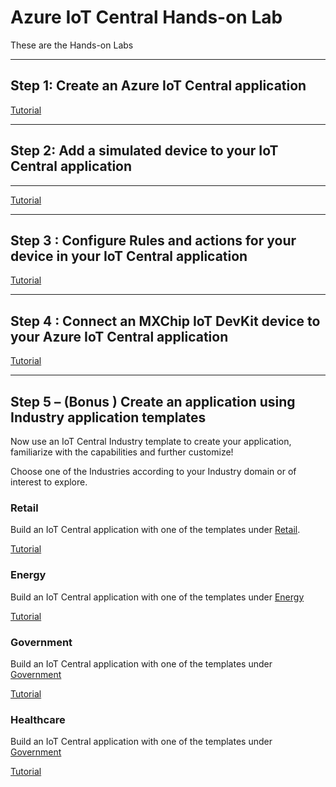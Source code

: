 # Azure IoT Central Hands-on Lab

These are the Hands-on Labs

---

## Step 1: Create an Azure IoT Central application

[Tutorial](https://docs.microsoft.com/en-us/azure/iot-central/core/quick-deploy-iot-central)

---

## Step 2: Add a simulated device to your IoT Central application

---

[Tutorial](https://docs.microsoft.com/en-us/azure/iot-central/core/quick-create-pnp-device)

---

## Step 3 : Configure Rules and actions for your device in your IoT Central application

[Tutorial](https://docs.microsoft.com/en-us/azure/iot-central/core/quick-configure-rules)

---

## Step 4 : Connect an MXChip IoT DevKit device to your Azure IoT Central application 

[Tutorial](https://docs.microsoft.com/en-us/azure/iot-central/core/howto-connect-devkit)

---

## Step 5 – (Bonus ) Create an application using Industry application templates

Now use an IoT Central Industry template to create your application, familiarize with the capabilities and further customize!

Choose one of the Industries according to your Industry domain or of interest to explore.

### Retail
	
Build an IoT Central application with one of the templates under [Retail](https://apps.azureiotcentral.com/build/retail). 

[Tutorial](https://docs.microsoft.com/en-us/azure/iot-central/retail/overview-iot-central-retail-pnp)

### Energy

Build an IoT Central application with one of the templates under [Energy](https://apps.azureiotcentral.com/build/energy)

[Tutorial](https://docs.microsoft.com/en-us/azure/iot-central/energy/overview-iot-central-energy)

### Government

Build an IoT Central application with one of the templates under [Government](https://apps.azureiotcentral.com/build/government)

[Tutorial](https://docs.microsoft.com/en-us/azure/iot-central/government/overview-iot-central-government)

### Healthcare

Build an IoT Central application with one of the templates under [Government](https://apps.azureiotcentral.com/build/healthcare)

[Tutorial](https://docs.microsoft.com/en-us/azure/iot-central/healthcare/overview-iot-central-healthcare)
